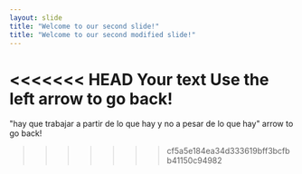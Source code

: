 ```yaml
---
layout: slide 
title: "Welcome to our second slide!" 
title: "Welcome to our second modified slide!" 
---
```

<<<<<<< HEAD
Your text 
Use the left arrow to go back!
=======
"hay que trabajar a partir de lo que hay y no a pesar de lo que hay"
arrow to go back!
>>>>>>> cf5a5e184ea34d333619bff3bcfbb41150c94982
